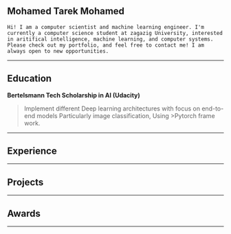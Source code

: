 ## Mohamed Tarek Mohamed
```Hi! I am a computer scientist and machine learning engineer. I'm currently a computer science student at zagazig University, interested in aritifical intelligence, machine learning, and computer systems. Please check out my portfolio, and feel free to contact me! I am always open to new opportunities. ```

___

## Education
__Bertelsmann Tech Scholarship in AI (Udacity)__                                                                  
>Implement different Deep learning architectures with focus on end-to-end models Particularly image classification, Using >Pytorch frame work.

***

## Experience


***

## Projects

****

## Awards


****
